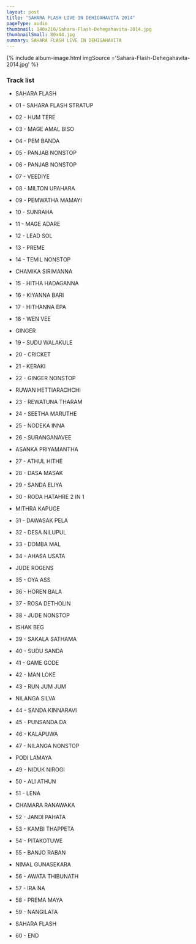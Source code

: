 ```yaml
---
layout: post
title: "SAHARA FLASH LIVE IN DEHIGAHAVITA 2014"
pageType: audio
thumbnail: 140x210/Sahara-Flash-Dehegahavita-2014.jpg
thumbnailSmall: 80x44.jpg
summary: SAHARA FLASH LIVE IN DEHIGAHAVITA
---
```


<div class="ab-player" data-boourl="https://audioboom.com/publishing/playlist/v3?autoplay=false&boo_content_type=playlist&data_for_content_type=1274418&image_option=small&link_color=%2358d1eb&player_theme=light&show_title=true&src=https%3A%2F%2Fapi.audioboom.com%2Fplaylists%2F1274418-sahara-flash-live-in-dehigahavita-2014" data-boowidth="100%" data-maxheight="285" data-iframestyle="background-color:transparent; display:block; min-width:300px; max-width:700px;" style="background-color:transparent;"></div><script type="text/javascript">(function() { var po = document.createElement("script"); po.type = "text/javascript"; po.async = true; po.src = "https://d15mj6e6qmt1na.cloudfront.net/cdn/embed.js"; var s = document.getElementsByTagName("script")[0]; s.parentNode.insertBefore(po, s); })();</script>

{% include album-image.html imgSource ='Sahara-Flash-Dehegahavita-2014.jpg' %}

### Track list 

- SAHARA FLASH

- 01 - SAHARA FLASH STRATUP 
- 02 - HUM TERE 
- 03 - MAGE AMAL BISO  
- 04 - PEM BANDA   
- 05 - PANJAB NONSTOP  
- 06 - PANJAB NONSTOP  
- 07 - VEEDIYE 
- 08 - MILTON UPAHARA
- 09 - PEMWATHA MAMAYI
- 10 - SUNRAHA  
- 11 - MAGE ADARE 
- 12 - LEAD SOL
- 13 - PREME 
- 14 - TEMIL NONSTOP  

- CHAMIKA SIRIMANNA

- 15 - HITHA HADAGANNA 
- 16 - KIYANNA BARI  
- 17 - HITHANNA EPA  
- 18 - WEN VEE  

- GINGER

- 19 - SUDU WALAKULE  
- 20 - CRICKET
- 21 - KERAKI 
- 22 - GINGER NONSTOP  

- RUWAN HETTIARACHCHI

- 23 - REWATUNA THARAM 
- 24 - SEETHA MARUTHE  
- 25 - NODEKA INNA  
- 26 - SURANGANAVEE 

- ASANKA PRIYAMANTHA

- 27 - ATHUL HITHE  
- 28 - DASA MASAK  
- 29 - SANDA ELIYA  
- 30 - RODA HATAHRE 2 IN 1 

- MITHRA KAPUGE

- 31 - DAWASAK PELA 
- 32 - DESA NILUPUL  
- 33 - DOMBA MAL 
- 34 - AHASA USATA 

- JUDE ROGENS

- 35 - OYA ASS 
- 36 - HOREN BALA 
- 37 - ROSA DETHOLIN 
- 38 - JUDE NONSTOP 

- ISHAK BEG

- 39 - SAKALA SATHAMA 
- 40 - SUDU SANDA  
- 41 - GAME GODE  
- 42 - MAN LOKE  
- 43 - RUN JUM JUM  

- NILANGA SILVA

- 44 - SANDA KINNARAVI  
- 45 - PUNSANDA DA 
- 46 - KALAPUWA  
- 47 - NILANGA NONSTOP

- PODI LAMAYA

- 49 - NIDUK NIROGI 
- 50 - ALI ATHUN  
- 51 - LENA 

- CHAMARA RANAWAKA

- 52 - JANDI PAHATA  
- 53 - KAMBI THAPPETA 
- 54 - PITAKOTUWE  
- 55 - BANJO RABAN  

- NIMAL GUNASEKARA

- 56 - AWATA THIBUNATH 
- 57 - IRA NA 
- 58 - PREMA MAYA 
- 59 - NANGILATA 

- SAHARA FLASH

- 60 - END 
